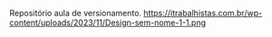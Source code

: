 Repositório aula de versionamento.
https://itrabalhistas.com.br/wp-content/uploads/2023/11/Design-sem-nome-1-1.png

